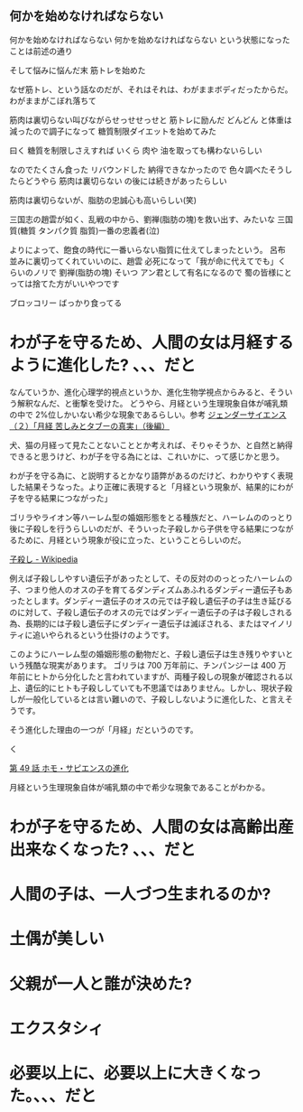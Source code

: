## 何かを始めなければならない

何かを始めなければならない 何かを始めなければならない
という状態になったことは前述の通り

そして悩みに悩んだ末 筋トレを始めた

なぜ筋トレ、という話なのだが、それはそれは、わがままボディだったからだ。わがままがこぼれ落ちて

筋肉は裏切らない叫びながらせっせせっせと 筋トレに励んだ どんどん と体重は減ったので調子になって 糖質制限ダイエットを始めてみた

曰く 糖質を制限しさえすれば いくら 肉や 油を取っても構わないらしい

なのでたくさん食った リバウンドした
納得できなかったので 色々調べたそうしたらどうやら 筋肉は裏切らない の後には続きがあったらしい

筋肉は裏切らないが、脂肪の忠誠心も高いらしい(笑)

三国志の趙雲が如く、乱戦の中から、劉禅(脂肪の塊)を救い出す、みたいな
三国質(糖質 タンパク質 脂質)一番の忠義者(泣)

よりによって、飽食の時代に一番いらない脂質に仕えてしまったという。
呂布 並みに裏切ってくれていいのに、趙雲 必死になって「我が命に代えてでも」くらいのノリで 劉禅(脂肪の塊)
そいつ アン君として有名になるので 蜀の皆様にとっては捨てた方がいいやつです

ブロッコリー ばっかり食ってる

# わが子を守るため、人間の女は月経するように進化した? 、、、だと

なんていうか、進化心理学的視点というか、進化生物学視点からみると、そういう解釈なんだ、と衝撃を受けた。
どうやら、月経という生理現象自体が哺乳類の中で 2%位しかいない希少な現象であるらしい。参考 [ジェンダーサイエンス（２）「月経 苦しみとタブーの真実」（後編）](https://www.nhk.jp/p/special/ts/2NY2QQLPM3/blog/bl/pneAjJR3gn/bp/pAqD3rJXXp/)

犬、猫の月経って見たことないこととか考えれば、そりゃそうか、と自然と納得できると思うけど、わが子を守る為にとは、これいかに、って感じかと思う。

わが子を守る為に、と説明するとかなり語弊があるのだけど、わかりやすく表現した結果そうなった。より正確に表現すると「月経という現象が、結果的にわが子を守る結果につながった」

ゴリラやライオン等ハーレム型の婚姻形態をとる種族だと、ハーレムののっとり後に子殺しを行うらしいのだが、そういった子殺しから子供を守る結果につながるために、月経という現象が役に立った、ということらしいのだ。

[子殺し - Wikipedia](https://ja.wikipedia.org/wiki/%E5%AD%90%E6%AE%BA%E3%81%97#%E9%87%8E%E5%A4%96%E3%81%A7%E3%81%AE%E5%AD%90%E6%AE%BA%E3%81%97%E3%81%AE%E7%99%BA%E8%A6%8B)

例えば子殺ししやすい遺伝子があったとして、その反対ののっとったハーレムの子、つまり他人のオスの子を育てるダンディズムあふれるダンディー遺伝子もあったとします。ダンディー遺伝子のオスの元では子殺し遺伝子の子は生き延びるのに対して、子殺し遺伝子のオスの元ではダンディー遺伝子の子は子殺しされる為、長期的には子殺し遺伝子にダンディー遺伝子は滅ぼされる、またはマイノリティに追いやられるという仕掛けのようです。

このようにハーレム型の婚姻形態の動物だと、子殺し遺伝子は生き残りやすいという残酷な現実があります。
ゴリラは 700 万年前に、チンパンジーは 400 万年前にヒトから分化したと言われていますが、両種子殺しの現象が確認される以上、遺伝的にヒトも子殺ししていても不思議ではありません。しかし、現状子殺しが一般化しているとは言い難いので、子殺ししないように進化した、と言えそうです。

そう進化した理由の一つが「月経」だというのです。

く

[第 49 話 ホモ・サピエンスの進化](https://kagakubar.com/evolution/49.html)

月経という生理現象自体が哺乳類の中で希少な現象であることがわかる。

# わが子を守るため、人間の女は高齢出産出来なくなった? 、、、だと

# 人間の子は、一人づつ生まれるのか?

# 土偶が美しい

# 父親が一人と誰が決めた?

#

#

# エクスタシィ

# 必要以上に、必要以上に大きくなった。、、、だと

[]()
[]()
[]()
[]()
[]()
[]()
[]()
[]()
[]()
[]()
[]()
[]()
[]()
[]()
[]()

